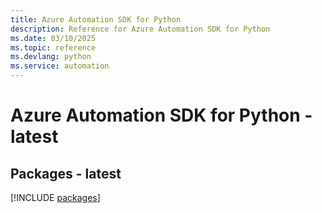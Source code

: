```yaml
---
title: Azure Automation SDK for Python
description: Reference for Azure Automation SDK for Python
ms.date: 03/10/2025
ms.topic: reference
ms.devlang: python
ms.service: automation
---
```

# Azure Automation SDK for Python - latest
## Packages - latest
[!INCLUDE [packages](automation-index.md)]